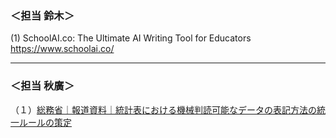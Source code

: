 <!-- ![image](https://github.com/user-attachments/assets/31d1a10e-e772-49bc-bc5c-cc6e2307a580) -->
### ＜担当 鈴木＞


<p>(1) SchoolAI.co: The Ultimate AI Writing Tool for Educators  
<a href="">https://www.schoolai.co/</a></p>




---

### ＜担当 秋廣＞

<p>（１）<a href="https://www.soumu.go.jp/menu_news/s-news/01toukatsu01_02000186.html" target="_blank">総務省｜報道資料｜統計表における機械判読可能なデータの表記方法の統一ルールの策定</a></p>



<p></p>



